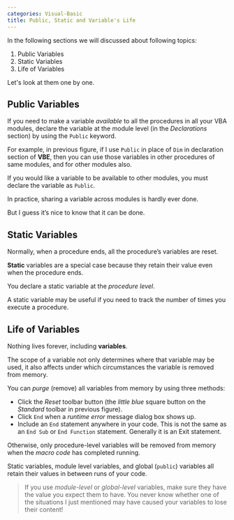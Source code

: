 ```yaml
---
categories: Visual-Basic
title: Public, Static and Variable's Life
---
```


In the following sections we will discussed about following topics: 

1. Public Variables
2. Static Variables
3. Life of Variables

Let's look at them one by one.

## Public Variables

If you need to make a variable *available* to all the procedures in all your VBA modules, declare the variable at the module level (in the *Declarations* section) by using the `Public` keyword. 

For example, in previous figure, if I use `Public` in place of `Dim` in declaration section of **VBE**, then you can use those variables in other procedures of same modules, and for other modules also. 

If you would like a variable to be available to other modules, you must declare the variable as `Public`. 

In practice, sharing a variable across modules is hardly ever done. 

But I guess it’s nice to know that it can be done. 

## Static Variables

Normally, when a procedure ends, all the procedure’s variables are reset. 

**Static** variables are a special case because they retain their value even when the procedure ends. 

You declare a static variable at the *procedure level*. 

A static variable may be useful if you need to track the number of times you execute a procedure. 

## Life of Variables

Nothing lives forever, including **variables**. 

The scope of a variable not only determines where that variable may be used, it also affects under which circumstances the variable is removed from memory. 

You can *purge* (remove) all variables from memory by using three methods:

* Click the *Reset* toolbar button (the *little blue* square button on the *Standard* toolbar in previous figure).
* Click `End` when a *runtime error* message dialog box shows up.
* Include an `End` statement anywhere in your code. This is not the same as an `End Sub` or `End Function` statement. Generally it is an Exit statement. 

Otherwise, only procedure-level variables will be removed from memory when the *macro code* has completed running.
 
Static variables, module level variables, and global (`public`) variables all retain their values in between runs of your code. 

> If you use *module-level* or *global-level* variables, make sure they have the value you expect them to have. You never know whether one of the situations I just mentioned may have caused your variables to lose their content! 
